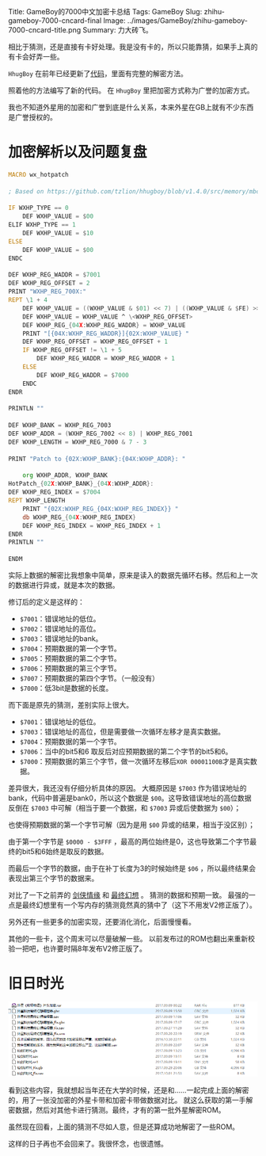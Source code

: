 Title: GameBoy的7000中文加密卡总结
Tags: GameBoy
Slug: zhihu-gameboy-7000-cncard-final
Image: ../images/GameBoy/zhihu-gameboy-7000-cncard-title.png
Summary: 力大砖飞。

相比于猜测，还是直接有卡好处理。我是没有卡的，所以只能靠猜，如果手上真的有卡会好弄一些。

`HhugBoy` 在前年已经更新了[代码](https://github.com/tzlion/hhugboy/blob/master/src/memory/mbc/MbcUnlVf001.cpp)，里面有完整的解密方法。

照着他的方法编写了新的代码。 在 `HhugBoy` 里把加密方式称为广誉的加密方式。

我也不知道外星用的加密和广誉到底是什么关系，本来外星在GB上就有不少东西是广誉授权的。

# 加密解析以及问题复盘

```asm
MACRO wx_hotpatch

; Based on https://github.com/tzlion/hhugboy/blob/v1.4.0/src/memory/mbc/MbcUnlVf001.cpp

IF WXHP_TYPE == 0
    DEF WXHP_VALUE = $00
ELIF WXHP_TYPE == 1
    DEF WXHP_VALUE = $10
ELSE
    DEF WXHP_VALUE = $00
ENDC

DEF WXHP_REG_WADDR = $7001
DEF WXHP_REG_OFFSET = 2
PRINT "WXHP_REG_700X:" 
REPT \1 + 4
    DEF WXHP_VALUE = ((WXHP_VALUE & $01) << 7) | ((WXHP_VALUE & $FE) >> 1)
    DEF WXHP_VALUE = WXHP_VALUE ^ \<WXHP_REG_OFFSET>
    DEF WXHP_REG_{04X:WXHP_REG_WADDR} = WXHP_VALUE
    PRINT "[{04X:WXHP_REG_WADDR}]{02X:WXHP_VALUE} "
    DEF WXHP_REG_OFFSET = WXHP_REG_OFFSET + 1
    IF WXHP_REG_OFFSET != \1 + 5
        DEF WXHP_REG_WADDR = WXHP_REG_WADDR + 1
    ELSE
        DEF WXHP_REG_WADDR = $7000
    ENDC
ENDR

PRINTLN ""

DEF WXHP_BANK = WXHP_REG_7003
DEF WXHP_ADDR = (WXHP_REG_7002 << 8) | WXHP_REG_7001
DEF WXHP_LENGTH = WXHP_REG_7000 & 7 - 3

PRINT "Patch to {02X:WXHP_BANK}:{04X:WXHP_ADDR}: "

    org WXHP_ADDR, WXHP_BANK
HotPatch_{02X:WXHP_BANK}_{04X:WXHP_ADDR}:
DEF WXHP_REG_INDEX = $7004
REPT WXHP_LENGTH
    PRINT "{02X:WXHP_REG_{04X:WXHP_REG_INDEX}} "
    db WXHP_REG_{04X:WXHP_REG_INDEX}
    DEF WXHP_REG_INDEX = WXHP_REG_INDEX + 1
ENDR
PRINTLN ""

ENDM
```

实际上数据的解密比我想象中简单，原来是读入的数据先循环右移。然后和上一次的数据进行异或，就是本次的数据。

修订后的定义是这样的：

- `$7001`：错误地址的低位。
- `$7002`：错误地址的高位。
- `$7003`：错误地址的bank。
- `$7004`：预期数据的第一个字节。
- `$7005`：预期数据的第二个字节。
- `$7006`：预期数据的第三个字节。
- `$7007`：预期数据的第四个字节。（一般没有）
- `$7000`：低3bit是数据的长度。

而下面是原先的猜测，差别实际上很大。

- `$7001`：错误地址的低位。
- `$7003`：错误地址的高位，但是需要做一次循环左移才是真实数据。
- `$7004`：预期数据的第一个字节。
- `$7006`：当中的bit5和6 取反后对应预期数据的第二个字节的bit5和6。
- `$7000`：预期数据的第三个字节，做一次循环左移后`XOR 00001100B`才是真实数据。

差异很大，我还没有仔细分析具体的原因。
大概原因是 `$7003` 作为错误地址的bank，代码中普遍是bank0，所以这个数据是 `$00`。这导致错误地址的高位数据反倒在 `$7003` 中可解（相当于要一个数据，和 `$7003` 异或后使数据为 `$00`）；

也使得预期数据的第一个字节可解（因为是用 `$00` 异或的结果，相当于没区别）；

由于第一个字节是 `$0000 - $3FFF` ，最高的两位始终是0，这也导致第二个字节最终的bit5和6始终是取反的数据。

而最后一个字节的数据，由于在补丁长度为3的时候始终是 `$06` ，所以最终结果会表现出第三个字节的数据来。

对比了一下之前弄的 [剑侠情缘](./GameBoy的剑侠情缘加密卡分析汇总.md) 和 [最终幻想](./GameBoy的最终幻想加密卡分析汇总.md) 。
猜测的数据和预期一致。
最强的一点是最终幻想里有一个写内存的猜测竟然真的猜中了（这下不用发V2修正版了）。

另外还有一些更多的加密实现，还要消化消化，后面慢慢看。

其他的一些卡，这个周末可以尽量破解一些。
以前发布过的ROM也翻出来重新校验一把吧，也许要时隔8年发布V2修正版了。

# 旧日时光

![当年的一些记录](../images/GameBoy/oldtime.png)

看到这些内容，我就想起当年还在大学的时候，还是和……一起完成上面的解密的，用了一张没加密的外星卡带和加密卡带做数据对比。
就这么获取的第一手解密数据，然后对其他卡进行猜测。最终，才有的第一批外星解密ROM。

虽然现在回看，上面的猜测不尽如人意，但是还算成功地解密了一些ROM。

这样的日子再也不会回来了。我很怀念，也很遗憾。
